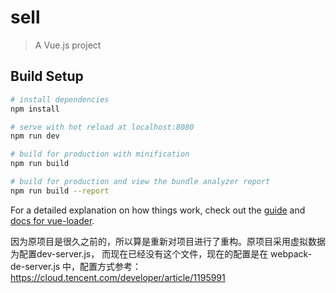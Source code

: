 # sell

> A Vue.js project

## Build Setup

``` bash
# install dependencies
npm install

# serve with hot reload at localhost:8080
npm run dev

# build for production with minification
npm run build

# build for production and view the bundle analyzer report
npm run build --report
```

For a detailed explanation on how things work, check out the [guide](http://vuejs-templates.github.io/webpack/) and [docs for vue-loader](http://vuejs.github.io/vue-loader).



因为原项目是很久之前的，所以算是重新对项目进行了重构。原项目采用虚拟数据为配置dev-server.js， 而现在已经没有这个文件，现在的配置是在 webpack-de-server.js 中，配置方式参考：
<a href="https://cloud.tencent.com/developer/article/1195991">https://cloud.tencent.com/developer/article/1195991</a>



